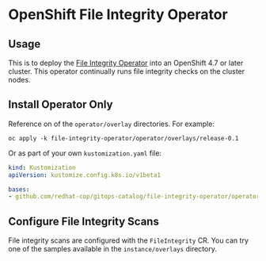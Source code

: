 # OpenShift File Integrity Operator

## Usage

This is to deploy the [File Integrity Operator](https://docs.openshift.com/container-platform/latest/security/file_integrity_operator/file-integrity-operator-understanding.html) into an OpenShift 4.7 or later cluster. This operator continually runs file integrity checks on the cluster nodes.

## Install Operator Only

Reference on of the `operator/overlay` directories.  For example:

```
oc apply -k file-integrity-operator/operator/overlays/release-0.1
```

Or as part of your own `kustomization.yaml` file:

```yaml
kind: Kustomization
apiVersion: kustomize.config.k8s.io/v1beta1

bases:
- github.com/redhat-cop/gitops-catalog/file-integrity-operator/operator/overlays/release-0.1?ref=main
```

## Configure File Integrity Scans

File integrity scans are configured with the `FileIntegrity` CR. You can try one of the samples available in the `instance/overlays` directory.

